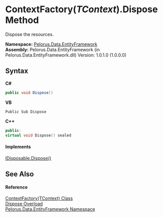 # ContextFactory(*TContext*).Dispose Method 
 

Dispose the resources.

**Namespace:**&nbsp;<a href="55312241">Pelorus.Data.EntityFramework</a><br />**Assembly:**&nbsp;Pelorus.Data.EntityFramework (in Pelorus.Data.EntityFramework.dll) Version: 1.0.1.0 (1.0.0.0)

## Syntax

**C#**<br />
``` C#
public void Dispose()
```

**VB**<br />
``` VB
Public Sub Dispose
```

**C++**<br />
``` C++
public:
virtual void Dispose() sealed
```


#### Implements
<a href="http://msdn2.microsoft.com/en-us/library/es4s3w1d" target="_blank">IDisposable.Dispose()</a><br />

## See Also


#### Reference
<a href="EC90D80">ContextFactory(TContext) Class</a><br /><a href="A0C9AF36">Dispose Overload</a><br /><a href="55312241">Pelorus.Data.EntityFramework Namespace</a><br />